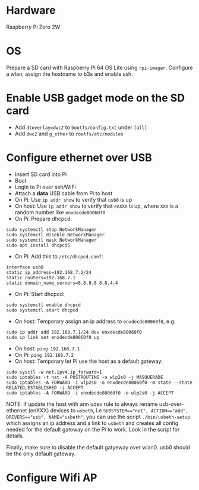 # Hardware

Raspberry Pi Zero 2W

# OS

Prepare a SD card with Raspberry Pi 64 OS Lite using
`rpi-imager`. Configure a wlan, assign the hostname to b3s and enable
ssh.

# Enable USB gadget mode on the SD card

* Add `dtoverlay=dwc2` to `bootfs/config.txt` under `[all]`
* Add `dwc2` and `g_ether` to `rootfs/etc/modules`

# Configure ethernet over USB

* Insert SD card into Pi
* Boot
* Login to Pi over ssh/WiFi
* Attach a **data** USB cable from Pi to host
* On Pi: Use `ip addr show` to verify that `usb0` is up
* On host: Use `ip addr show` to verify that `enXXX` is up, where
`XXX` is a random number like `enxdecde80060f0`
* On Pi: Prepare dhcpcd:

```
sudo systemctl stop NetworkManager
sudo systemctl disable NetworkManager
sudo systemctl mask NetworkManager
sudo apt install dhcpcd5
```

* On Pi: Add this to `/etc/dhcpcd.conf`:

```
interface usb0
static ip_address=192.168.7.2/24
static routers=192.168.7.1
static domain_name_servers=8.8.8.8 8.8.4.4
```

* On Pi: Start dhcpcd:

```
sudo systemctl enable dhcpcd
sudo systemctl start dhcpcd
```

* On host: Temporary assign an ip address to `enxdecde80060f0`, e.g.

```
sudo ip addr add 192.168.7.1/24 dev enxdecde80060f0
sudo ip link set enxdecde80060f0 up
```

* On host: `ping 192.168.7.1`
* On Pi: `ping 192.168.7.2`
* On host: Temporary let Pi use the host as a default gateway:

```
sudo sysctl -w net.ipv4.ip_forward=1
sudo iptables -t nat -A POSTROUTING -o wlp2s0 -j MASQUERADE
sudo iptables -A FORWARD -i wlp2s0 -o enxdecde80060f0 -m state --state RELATED,ESTABLISHED -j ACCEPT
sudo iptables -A FORWARD -i enxdecde80060f0 -o wlp2s0 -j ACCEPT
```

NOTE: If update the host with ann udev rule to always rename
usb-over-ethernet (enXXX) devices to `usbeth`, i.e `SUBSYSTEM=="net",
ACTION=="add", DRIVERS=="usb", NAME="usbeth"`, you can use the script
`./bin/usbeth-setup` which assigns an ip address and a link to
`usbeth` and creates all config needed for the default gateway on the
Pi to work. Look in the script for details.


Finally, make sure to disable the default gatyeway over wlan0. usb0
should be the only default gateway.

# Configure Wifi AP
